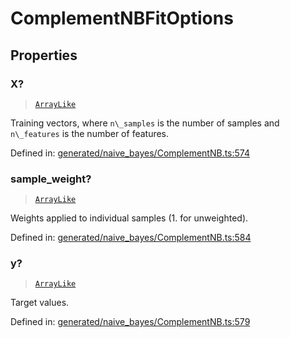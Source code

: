 # ComplementNBFitOptions

## Properties

### X?

> [`ArrayLike`](../types/ArrayLike.md)

Training vectors, where `n\_samples` is the number of samples and `n\_features` is the number of features.

Defined in:  [generated/naive\_bayes/ComplementNB.ts:574](https://github.com/transitive-bullshit/scikit-learn-ts/blob/92ab806/packages/sklearn/src/generated/naive_bayes/ComplementNB.ts#L574)

### sample\_weight?

> [`ArrayLike`](../types/ArrayLike.md)

Weights applied to individual samples (1. for unweighted).

Defined in:  [generated/naive\_bayes/ComplementNB.ts:584](https://github.com/transitive-bullshit/scikit-learn-ts/blob/92ab806/packages/sklearn/src/generated/naive_bayes/ComplementNB.ts#L584)

### y?

> [`ArrayLike`](../types/ArrayLike.md)

Target values.

Defined in:  [generated/naive\_bayes/ComplementNB.ts:579](https://github.com/transitive-bullshit/scikit-learn-ts/blob/92ab806/packages/sklearn/src/generated/naive_bayes/ComplementNB.ts#L579)
